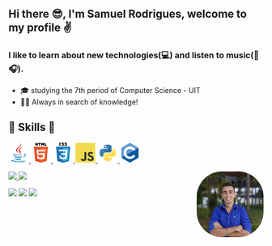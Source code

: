 <h2 align="left">Hi there 😎, I'm Samuel Rodrigues, welcome to my profile ✌️</h2>
<h3 align="left">I like to learn about new technologies(💻) and listen to music(🎵🎧).</h3>

- 🎓 studying the 7th period of Computer Science - UIT
- 👨‍💻 Always in search of knowledge!
<h2></h2>
<h2>🌟 Skills 🌟</h2>

<a href="https://www.java.com" target="_blank"> <img src="https://raw.githubusercontent.com/devicons/devicon/master/icons/java/java-original.svg" alt="java" width="40" height="40"/> <a href="https://www.w3.org/html/" target="_blank"> <img src="https://raw.githubusercontent.com/devicons/devicon/master/icons/html5/html5-original-wordmark.svg" alt="html5" width="40" height="40"/> </a> <a href="https://www.w3schools.com/css/" target="_blank"> <img src="https://raw.githubusercontent.com/devicons/devicon/master/icons/css3/css3-original-wordmark.svg" alt="css3" width="40" height="40"/> </a> <a href="https://developer.mozilla.org/en-US/docs/Web/JavaScript" target="_blank"> <img src="https://raw.githubusercontent.com/devicons/devicon/master/icons/javascript/javascript-original.svg" alt="javascript" width="40" height="40"/><a href="https://www.python.org" target="_blank"> <img src="https://raw.githubusercontent.com/devicons/devicon/master/icons/python/python-original.svg" alt="python" width="40" height="40"/> </a> <a target="_blank"> <img src="https://raw.githubusercontent.com/devicons/devicon/master/icons/c/c-original.svg" alt="mysql" width="40" height="40"/> </a> 

<div>
  <a href="https://github.com/SW-Samuel">
  <img height="150em" src="https://github-readme-stats.vercel.app/api?username=SW-Samuel&show_icons=true&theme=dark&include_all_commits=true&count_private=true"/>
  <img height="150em" src="https://github-readme-stats.vercel.app/api/top-langs/?username=SW-Samuel&layout=compact&langs_count=7&theme=dark"/>
  <img align="right" alt="SW-pic" height="130" style="border-radius:50px;" src="https://github.com/SW-Samuel/SW-Samuel/blob/main/photo.jpeg">
</div>
  
<div> 

  <a href="https://www.instagram.com/samuel.sw56/" target="_blank"><img src="https://img.shields.io/badge/-Instagram-%23E4405F?style=for-the-badge&logo=instagram&logoColor=white" target="_blank"></a>
  <a href = "mailto:samuelrodriguesns308@gmail.com"><img src="https://img.shields.io/badge/-Gmail-%23333?style=for-the-badge&logo=gmail&logoColor=white" target="_blank"></a>
  <a href="https://www.linkedin.com/in/samuel-rodrigues-moreira" target="_blank"><img src="https://img.shields.io/badge/-LinkedIn-%230077B5?style=for-the-badge&logo=linkedin&logoColor=white" target="_blank"></a> 
 </div>
  
  
  <p align = "center">
  <!--    <img src="https://i.imgur.com/3KqY2Wx.jpg" align = "center" alt="CL Thumb" border="0" width="100%"> -->
   <!--  <img src="https://github.com/SW-Samuel/SW-Samuel/blob/main/photo.jpeg" alt="CL Thumb" border="0" width="30%"> -->
  </p>
